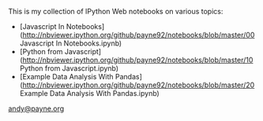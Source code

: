 
This is my collection of IPython Web notebooks on various topics:

* [Javascript In Notebooks](http://nbviewer.ipython.org/github/payne92/notebooks/blob/master/00 Javascript In Notebooks.ipynb)
* [Python from Javascript](http://nbviewer.ipython.org/github/payne92/notebooks/blob/master/10 Python from Javascript.ipynb)
* [Example Data Analysis With Pandas](http://nbviewer.ipython.org/github/payne92/notebooks/blob/master/20 Example Data Analysis With Pandas.ipynb)

<andy@payne.org>


